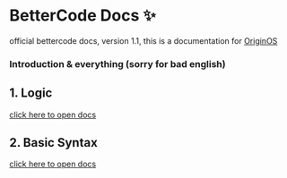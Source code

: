 # **BetterCode Docs** ✨
official bettercode docs, version 1.1, this is a documentation for [OriginOS](https://github.com/Mistium/Origin-OS)

### Introduction & everything (sorry for bad english)

## 1. Logic

[click here to open docs](https://github.com/koo1140/BetterCode-Docs/blob/main/logic.md)

## 2. Basic Syntax

[click here to open docs](https://github.com/koo1140/BetterCode-Docs)

